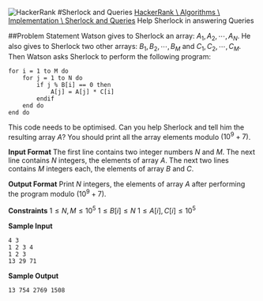 ![HackerRank]
#Sherlock and Queries
[HackerRank \ Algorithms \ Implementation \ Sherlock and Queries](https://www.hackerrank.com/challenges/sherlock-and-queries)
Help Sherlock in answering Queries

##Problem Statement
Watson gives to Sherlock an array: $A_1, A_2, \cdots, A_N$. He also gives to Sherlock two other arrays: $B_1, B_2, \cdots, B_M$ and $C_1, C_2, \cdots, C_M$.
Then Watson asks Sherlock to perform the following program:

    for i = 1 to M do
        for j = 1 to N do
            if j % B[i] == 0 then
                A[j] = A[j] * C[i]
            endif
        end do
    end do

This code needs to be optimised. Can you help Sherlock and tell him the resulting array $A$? You should print all the array elements modulo $(10^9 + 7)$.

**Input Format**
The first line contains two integer numbers $N$ and $M$. The next line contains $N$ integers, the elements of array $A$. The next two lines contains $M$ integers each, the elements of array $B$ and $C$.

**Output Format**
Print $N$ integers, the elements of array $A$ after performing the program modulo $(10^9 + 7)$.

**Constraints**
$1 \le N, M \le 10^5$
$1 \le B[i] \le N$
$1 \le A[i], C[i] \le 10^5$

**Sample Input**

    4 3
    1 2 3 4
    1 2 3
    13 29 71

**Sample Output**

    13 754 2769 1508

[HackerRank]:https://www.hackerrank.com/assets/brand/typemark_60x200.png